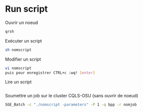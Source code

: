 # Run script 

Ouvrir un noeud 
```bash
qrsh
```
Exécuter un script 
```bash
sh nomscript
```
Modifier un script
```bash
vi nomscript
puis pour enregistrer CTRL+c :wq! [enter]
```
Lire un script 
```cat nomscript
```
Soumettre un job sur le cluster CQLS-OSU (sans ouvrir de noeud)
```bash
SGE_Batch -c "./nomscript -parameters" -P 1 -q bpp -r nomjob
```

# 
